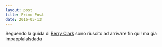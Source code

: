 ```yaml
---
layout: post
title: Primo Post
date: 2016-05-13
---
```


Seguendo la guida di [Berry Clark](https://github.com/barryclark/jekyll-now) sono riuscito ad arrivare fin qui!
ma gia impapplalalsdada 
